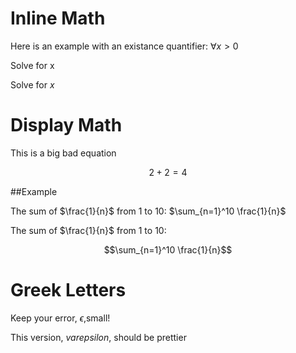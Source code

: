 # Inline Math

Here is an example with an existance quantifier: $\forall x>0$

Solve for x

Solve for $x$

 # Display Math

This is a big bad equation

$$2+2=4$$

##Example

The sum of $\frac{1}{n}$ from 1 to 10: $\sum_{n=1}^10 \frac{1}{n}$

The sum of $\frac{1}{n}$ from 1 to 10:

$$\sum_{n=1}^10 \frac{1}{n}$$

# Greek Letters

Keep your error, $\epsilon$,small!

This version, $varepsilon$, should be prettier
